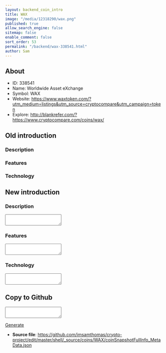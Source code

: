 ```yaml
---
layout: backend_coin_intro
title: WAX
image: "/media/12318290/wax.png"
published: true
allow_search_engine: false
sitemap: false
enable_comment: false
sort_order: 53
permalink: "/backend/wax-338541.html"
author: Sam
---
```


## About

- ID: 338541
- Name: Worldwide Asset eXchange
- Symbol: WAX
- Website: https://www.waxtoken.com/?utm_medium=listings&utm_source=cryptocompare&utm_campaign=token
- Explore: http://blankrefer.com/?https://www.cryptocompare.com/coins/wax/


## Old introduction

### Description



### Features


### Technology




## New introduction


### Description
<textarea id="meta_description" name="description"></textarea>

### Features
<textarea id="meta_features" name="features"></textarea>

### Technology
<textarea id="meta_technology" name="technology"></textarea>


## Copy to Github

<textarea id="coinsnapshotfullinfo_metadata"></textarea>

<a href="#gen" onclick="generateMetaDatJson()">Generate</a>

- **Source file**: <a href="https://github.com/imsamthomas/crypto-project/edit/master/shell/_source/coins/WAX/coinSnapshotFullInfo_MetaData.json">https://github.com/imsamthomas/crypto-project/edit/master/shell/_source/coins/WAX/coinSnapshotFullInfo_MetaData.json</a>

